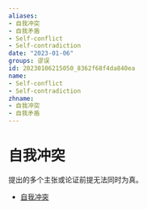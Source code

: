 ```yaml
---
aliases:
- 自我冲突
- 自我矛盾
- Self-conflict
- Self-contradiction
date: "2023-01-06"
groups: 谬误
id: 20230106215050_8362f68f4da840ea
name:
- Self-conflict
- Self-contradiction
zhname:
- 自我冲突
- 自我矛盾
---
```


# 自我冲突

提出的多个主张或论证前提无法同时为真。

* [自我冲突](https://zh.wikipedia.org/wiki/%E8%87%AA%E6%88%91%E8%A1%9D%E7%AA%81)
